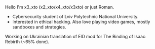Hello
I'm x3_xto (x2_xto/x4_xto/x3xto) or just Roman.
+ Cybersecurity student of Lviv Polytechnic National University.
+ Interested in ethical hacking.
Also love playing video games, mostly sandboxes and strategies.

Working on Ukrainian translation of EID mod for The Binding of Isaac: Rebirth (~65% done).
